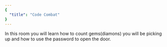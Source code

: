```yaml
---
{
  "title": "Code Combat"
}
---
```


In this room you will learn how to count gems(diamons) you will be picking up and how to use the password to open the door.
